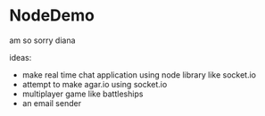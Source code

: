 # NodeDemo

am so sorry diana

ideas:
- make real time chat application using node library like socket.io
- attempt to make agar.io using socket.io
- multiplayer game like battleships
- an email sender

